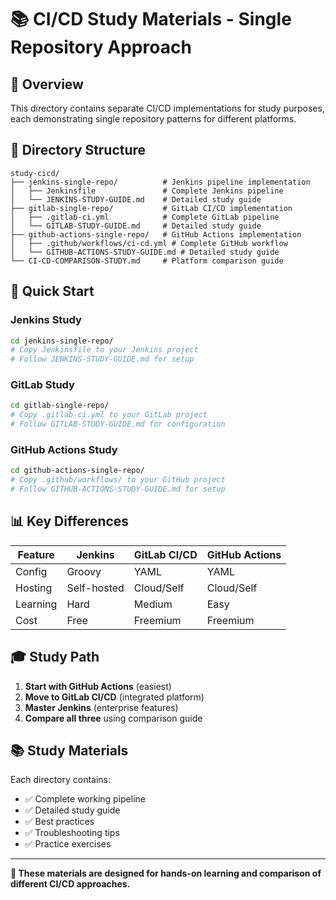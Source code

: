 # 📚 CI/CD Study Materials - Single Repository Approach

## 🎯 Overview

This directory contains separate CI/CD implementations for study purposes, each demonstrating single repository patterns for different platforms.

## 📁 Directory Structure

```
study-cicd/
├── jenkins-single-repo/          # Jenkins pipeline implementation
│   ├── Jenkinsfile               # Complete Jenkins pipeline
│   └── JENKINS-STUDY-GUIDE.md    # Detailed study guide
├── gitlab-single-repo/           # GitLab CI/CD implementation  
│   ├── .gitlab-ci.yml            # Complete GitLab pipeline
│   └── GITLAB-STUDY-GUIDE.md     # Detailed study guide
├── github-actions-single-repo/   # GitHub Actions implementation
│   ├── .github/workflows/ci-cd.yml # Complete GitHub workflow
│   └── GITHUB-ACTIONS-STUDY-GUIDE.md # Detailed study guide
└── CI-CD-COMPARISON-STUDY.md     # Platform comparison guide
```

## 🚀 Quick Start

### Jenkins Study
```bash
cd jenkins-single-repo/
# Copy Jenkinsfile to your Jenkins project
# Follow JENKINS-STUDY-GUIDE.md for setup
```

### GitLab Study  
```bash
cd gitlab-single-repo/
# Copy .gitlab-ci.yml to your GitLab project
# Follow GITLAB-STUDY-GUIDE.md for configuration
```

### GitHub Actions Study
```bash
cd github-actions-single-repo/
# Copy .github/workflows/ to your GitHub project
# Follow GITHUB-ACTIONS-STUDY-GUIDE.md for setup
```

## 📊 Key Differences

| Feature | Jenkins | GitLab CI/CD | GitHub Actions |
|---------|---------|--------------|----------------|
| Config | Groovy | YAML | YAML |
| Hosting | Self-hosted | Cloud/Self | Cloud/Self |
| Learning | Hard | Medium | Easy |
| Cost | Free | Freemium | Freemium |

## 🎓 Study Path

1. **Start with GitHub Actions** (easiest)
2. **Move to GitLab CI/CD** (integrated platform)
3. **Master Jenkins** (enterprise features)
4. **Compare all three** using comparison guide

## 📚 Study Materials

Each directory contains:
- ✅ Complete working pipeline
- ✅ Detailed study guide
- ✅ Best practices
- ✅ Troubleshooting tips
- ✅ Practice exercises

---

**🎯 These materials are designed for hands-on learning and comparison of different CI/CD approaches.**
